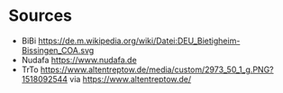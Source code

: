 # Sources

- BiBi https://de.m.wikipedia.org/wiki/Datei:DEU_Bietigheim-Bissingen_COA.svg
- Nudafa https://www.nudafa.de
- TrTo https://www.altentreptow.de/media/custom/2973_50_1_g.PNG?1518092544 via https://www.altentreptow.de/

